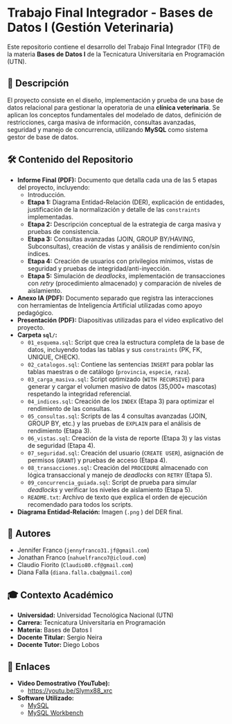# Trabajo Final Integrador - Bases de Datos I (Gestión Veterinaria)

Este repositorio contiene el desarrollo del Trabajo Final Integrador (TFI) de la materia **Bases de Datos I** de la Tecnicatura Universitaria en Programación (UTN).

## 📌 Descripción

El proyecto consiste en el diseño, implementación y prueba de una base de datos relacional para gestionar la operatoria de una **clínica veterinaria**. Se aplican los conceptos fundamentales del modelado de datos, definición de restricciones, carga masiva de información, consultas avanzadas, seguridad y manejo de concurrencia, utilizando **MySQL** como sistema gestor de base de datos.

## 🛠️ Contenido del Repositorio

* **Informe Final (PDF):** Documento que detalla cada una de las 5 etapas del proyecto, incluyendo:
    * Introducción.
    * **Etapa 1:** Diagrama Entidad-Relación (DER), explicación de entidades, justificación de la normalización y detalle de las `constraints` implementadas.
    * **Etapa 2:** Descripción conceptual de la estrategia de carga masiva y pruebas de consistencia.
    * **Etapa 3:** Consultas avanzadas (JOIN, GROUP BY/HAVING, Subconsultas), creación de vistas y análisis de rendimiento con/sin índices.
    * **Etapa 4:** Creación de usuarios con privilegios mínimos, vistas de seguridad y pruebas de integridad/anti-inyección.
    * **Etapa 5:** Simulación de *deadlocks*, implementación de transacciones con *retry* (procedimiento almacenado) y comparación de niveles de aislamiento.
* **Anexo IA (PDF):** Documento separado que registra las interacciones con herramientas de Inteligencia Artificial utilizadas como apoyo pedagógico.
* **Presentación (PDF):** Diapositivas utilizadas para el video explicativo del proyecto.
* **Carpeta `sql/`:**
    * `01_esquema.sql`: Script que crea la estructura completa de la base de datos, incluyendo todas las tablas y sus `constraints` (PK, FK, UNIQUE, CHECK).
    * `02_catalogos.sql`: Contiene las sentencias `INSERT` para poblar las tablas maestras o de catálogo (`provincia`, `especie`, `raza`).
    * `03_carga_masiva.sql`: Script optimizado (`WITH RECURSIVE`) para generar y cargar el volumen masivo de datos (35,000+ mascotas) respetando la integridad referencial.
    * `04_indices.sql`: Creación de los `INDEX` (Etapa 3) para optimizar el rendimiento de las consultas.
    * `05_consultas.sql`: Scripts de las 4 consultas avanzadas (JOIN, GROUP BY, etc.) y las pruebas de `EXPLAIN` para el análisis de rendimiento (Etapa 3).
    * `06_vistas.sql`: Creación de la vista de reporte (Etapa 3) y las vistas de seguridad (Etapa 4).
    * `07_seguridad.sql`: Creación del usuario (`CREATE USER`), asignación de permisos (`GRANT`) y pruebas de acceso (Etapa 4).
    * `08_transacciones.sql`: Creación del `PROCEDURE` almacenado con lógica transaccional y manejo de *deadlocks* con `RETRY` (Etapa 5).
    * `09_concurrencia_guiada.sql`: Script de prueba para simular *deadlocks* y verificar los niveles de aislamiento (Etapa 5).
    * `README.txt`: Archivo de texto que explica el orden de ejecución recomendado para todos los scripts.
* **Diagrama Entidad-Relación:** Imagen (`.png` ) del DER final.

## 👥 Autores

* Jennifer Franco (`jennyfranco31.jf@gmail.com`)
* Jonathan Franco (`nahuelfranco7@icloud.com`)
* Claudio Fiorito (`Claudio80.cf@gmail.com`)
* Diana Falla (`diana.falla.cba@gmail.com`)

## 🎓 Contexto Académico

* **Universidad:** Universidad Tecnológica Nacional (UTN)
* **Carrera:** Tecnicatura Universitaria en Programación
* **Materia:** Bases de Datos I
* **Docente Titular:** Sergio Neira
* **Docente Tutor:** Diego Lobos

## 🔗 Enlaces

* **Video Demostrativo (YouTube):**
    * https://youtu.be/Slymx88_xrc
* **Software Utilizado:**
    * [MySQL](https://www.mysql.com/)
    * [MySQL Workbench](https://www.mysql.com/products/workbench/)
